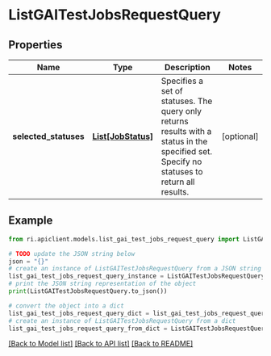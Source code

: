 # ListGAITestJobsRequestQuery


## Properties

Name | Type | Description | Notes
------------ | ------------- | ------------- | -------------
**selected_statuses** | [**List[JobStatus]**](JobStatus.md) | Specifies a set of statuses. The query only returns results with a status in the specified set. Specify no statuses to return all results. | [optional] 

## Example

```python
from ri.apiclient.models.list_gai_test_jobs_request_query import ListGAITestJobsRequestQuery

# TODO update the JSON string below
json = "{}"
# create an instance of ListGAITestJobsRequestQuery from a JSON string
list_gai_test_jobs_request_query_instance = ListGAITestJobsRequestQuery.from_json(json)
# print the JSON string representation of the object
print(ListGAITestJobsRequestQuery.to_json())

# convert the object into a dict
list_gai_test_jobs_request_query_dict = list_gai_test_jobs_request_query_instance.to_dict()
# create an instance of ListGAITestJobsRequestQuery from a dict
list_gai_test_jobs_request_query_from_dict = ListGAITestJobsRequestQuery.from_dict(list_gai_test_jobs_request_query_dict)
```
[[Back to Model list]](../README.md#documentation-for-models) [[Back to API list]](../README.md#documentation-for-api-endpoints) [[Back to README]](../README.md)

